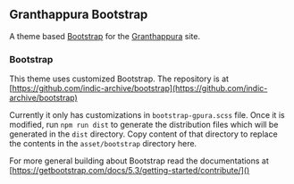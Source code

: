 ## Granthappura Bootstrap

A theme based [Bootstrap](https://getbootstrap.com/) for the [Granthappura](https://gpura.org/) site.

### Bootstrap

This theme uses customized Bootstrap. The repository is at [https://github.com/indic-archive/bootstrap](https://github.com/indic-archive/bootstrap)

Currently it only has customizations in `bootstrap-gpura.scss` file. Once it is modified, run `npm run dist` to generate the distribution files which will be generated in the `dist` directory. Copy content of that directory to replace the contents in the `asset/bootstrap` directory here.

For more general building about Bootstrap read the documentations at [https://getbootstrap.com/docs/5.3/getting-started/contribute/]()
